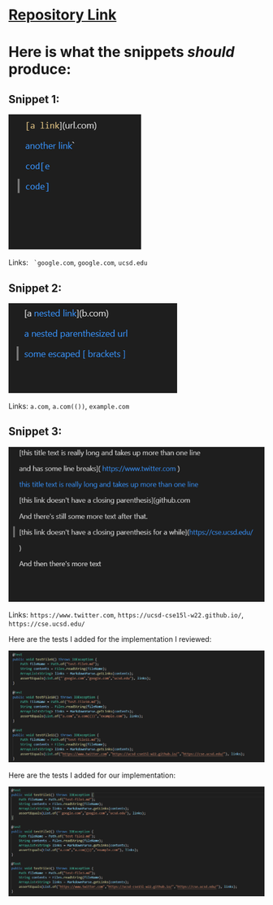 # [Repository Link](https://github.com/Stephen-Schuster/markdown-parse)

# Here is what the snippets *should* produce:

## Snippet 1:

![Image1](lr4img1.png) 

Links: `` `google.com``, `google.com`, `ucsd.edu`

## Snippet 2:

![Image2](lr4img2.png) 

Links: `a.com`, `a.com(())`, `example.com`

## Snippet 3:

![Image3](lr4img3.png) 

Links: `https://www.twitter.com`, `https://ucsd-cse15l-w22.github.io/`, `https://cse.ucsd.edu/`

Here are the tests I added for the implementation I reviewed:

![Image4](lr4img4.png) 

Here are the tests I added for our implementation:

![Image5](lr4img5.png) 
